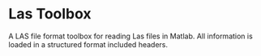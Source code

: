 # Las Toolbox

A LAS file format toolbox for reading Las files in Matlab. All information is loaded in a structured format included headers.
